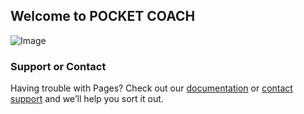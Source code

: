 ## Welcome to POCKET COACH

![Image](http://shrani.si/f/E/wR/3SPlyCCb/1web.jpg)

### Support or Contact

Having trouble with Pages? Check out our [documentation](https://help.github.com/categories/github-pages-basics/) or [contact support](https://github.com/contact) and we’ll help you sort it out.
